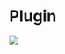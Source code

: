 # Plugin
[![](https://jitpack.io/v/findbyid/plugin-core.svg)](https://jitpack.io/#findbyid/plugin-core)
